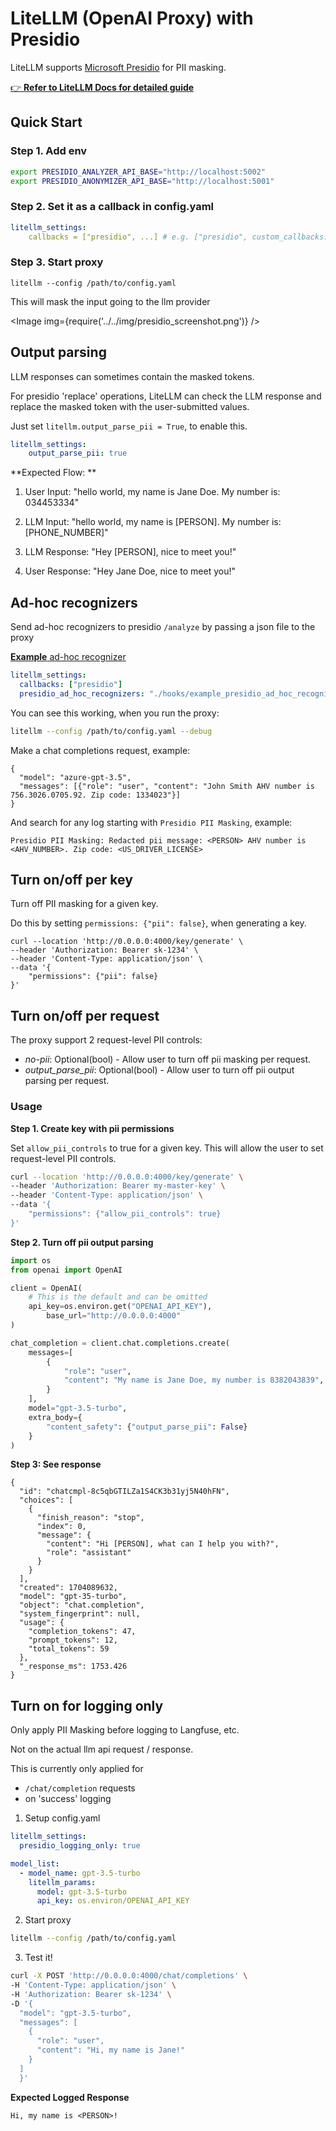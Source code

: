 # LiteLLM (OpenAI Proxy) with Presidio

LiteLLM supports [Microsoft Presidio](https://github.com/microsoft/presidio/) for PII masking. 

[👉 **Refer to LiteLLM Docs for detailed guide**](https://docs.litellm.ai/docs/proxy/pii_masking)

## Quick Start
### Step 1. Add env

```bash
export PRESIDIO_ANALYZER_API_BASE="http://localhost:5002"
export PRESIDIO_ANONYMIZER_API_BASE="http://localhost:5001"
```

### Step 2. Set it as a callback in config.yaml

```yaml
litellm_settings: 
    callbacks = ["presidio", ...] # e.g. ["presidio", custom_callbacks.proxy_handler_instance]
```

### Step 3. Start proxy 


```
litellm --config /path/to/config.yaml
```


This will mask the input going to the llm provider

<Image img={require('../../img/presidio_screenshot.png')} />

## Output parsing 

LLM responses can sometimes contain the masked tokens. 

For presidio 'replace' operations, LiteLLM can check the LLM response and replace the masked token with the user-submitted values. 

Just set `litellm.output_parse_pii = True`, to enable this. 


```yaml
litellm_settings:
    output_parse_pii: true
```

**Expected Flow: **

1. User Input: "hello world, my name is Jane Doe. My number is: 034453334"

2. LLM Input: "hello world, my name is [PERSON]. My number is: [PHONE_NUMBER]"

3. LLM Response: "Hey [PERSON], nice to meet you!"

4. User Response: "Hey Jane Doe, nice to meet you!"

## Ad-hoc recognizers 

Send ad-hoc recognizers to presidio `/analyze` by passing a json file to the proxy 

[**Example** ad-hoc recognizer](../../../../litellm/proxy/hooks/example_presidio_ad_hoc_recognizer.json)

```yaml
litellm_settings: 
  callbacks: ["presidio"]
  presidio_ad_hoc_recognizers: "./hooks/example_presidio_ad_hoc_recognizer.json"
```

You can see this working, when you run the proxy: 

```bash
litellm --config /path/to/config.yaml --debug
```

Make a chat completions request, example:

```
{
  "model": "azure-gpt-3.5",
  "messages": [{"role": "user", "content": "John Smith AHV number is 756.3026.0705.92. Zip code: 1334023"}]
}
```

And search for any log starting with `Presidio PII Masking`, example:
```
Presidio PII Masking: Redacted pii message: <PERSON> AHV number is <AHV_NUMBER>. Zip code: <US_DRIVER_LICENSE>
```


## Turn on/off per key 

Turn off PII masking for a given key. 

Do this by setting `permissions: {"pii": false}`, when generating a key. 

```shell 
curl --location 'http://0.0.0.0:4000/key/generate' \
--header 'Authorization: Bearer sk-1234' \
--header 'Content-Type: application/json' \
--data '{
    "permissions": {"pii": false}
}'
```


## Turn on/off per request 

The proxy support 2 request-level PII controls:

- *no-pii*: Optional(bool) - Allow user to turn off pii masking per request.
- *output_parse_pii*: Optional(bool) - Allow user to turn off pii output parsing per request.

### Usage 

**Step 1. Create key with pii permissions**

Set `allow_pii_controls` to true for a given key. This will allow the user to set request-level PII controls.

```bash
curl --location 'http://0.0.0.0:4000/key/generate' \
--header 'Authorization: Bearer my-master-key' \
--header 'Content-Type: application/json' \
--data '{
    "permissions": {"allow_pii_controls": true}
}'
```

**Step 2. Turn off pii output parsing**

```python
import os
from openai import OpenAI

client = OpenAI(
    # This is the default and can be omitted
    api_key=os.environ.get("OPENAI_API_KEY"),
        base_url="http://0.0.0.0:4000"
)

chat_completion = client.chat.completions.create(
    messages=[
        {
            "role": "user",
            "content": "My name is Jane Doe, my number is 8382043839",
        }
    ],
    model="gpt-3.5-turbo",
    extra_body={
        "content_safety": {"output_parse_pii": False} 
    }
)
```

**Step 3: See response**

```
{
  "id": "chatcmpl-8c5qbGTILZa1S4CK3b31yj5N40hFN",
  "choices": [
    {
      "finish_reason": "stop",
      "index": 0,
      "message": {
        "content": "Hi [PERSON], what can I help you with?",
        "role": "assistant"
      }
    }
  ],
  "created": 1704089632,
  "model": "gpt-35-turbo",
  "object": "chat.completion",
  "system_fingerprint": null,
  "usage": {
    "completion_tokens": 47,
    "prompt_tokens": 12,
    "total_tokens": 59
  },
  "_response_ms": 1753.426
}
```


## Turn on for logging only

Only apply PII Masking before logging to Langfuse, etc.

Not on the actual llm api request / response.

This is currently only applied for 
- `/chat/completion` requests
- on 'success' logging

1. Setup config.yaml
```yaml
litellm_settings:
  presidio_logging_only: true 

model_list:
  - model_name: gpt-3.5-turbo
    litellm_params:
      model: gpt-3.5-turbo
      api_key: os.environ/OPENAI_API_KEY
```

2. Start proxy

```bash
litellm --config /path/to/config.yaml
```

3. Test it! 

```bash
curl -X POST 'http://0.0.0.0:4000/chat/completions' \
-H 'Content-Type: application/json' \
-H 'Authorization: Bearer sk-1234' \
-D '{
  "model": "gpt-3.5-turbo",
  "messages": [
    {
      "role": "user",
      "content": "Hi, my name is Jane!"
    }
  ]
  }'
```


**Expected Logged Response**

```
Hi, my name is <PERSON>!
```